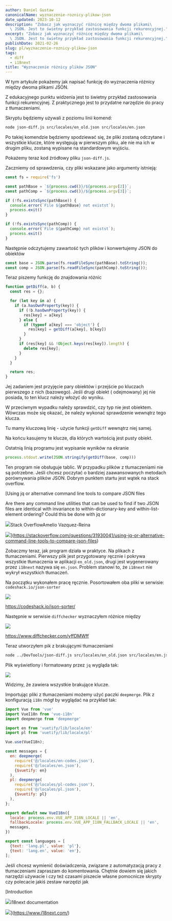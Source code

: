 ```yaml
---
author: Daniel Gustaw
canonicalName: wyznaczenie-roznicy-plikow-json
date_updated: 2023-10-12
description: "Zobacz jak wyznaczyć różnicę między dwoma plikami\
  \ JSON. Jest to świetny przykład zastosowania funkcji rekurencyjnej."
excerpt: "Zobacz jak wyznaczyć różnicę między dwoma plikami\
  \ JSON. Jest to świetny przykład zastosowania funkcji rekurencyjnej."
publishDate: 2021-02-26
slug: pl/wyznaczenie-roznicy-plikow-json
tags:
  - diff
  - i18next
title: "Wyznaczenie różnicy plików JSON"
---
```



W tym artykule pokażemy jak napisać funkcję do wyznaczenia różnicy między dwoma plikami JSON.

Z edukacyjnego punktu widzenia jest to świetny przykład zastosowania funkcji rekurencyjnej. Z praktycznego jest to
przydatne narzędzie do pracy z tłumaczeniami.

Skryptu będziemy używali z poziomu linii komend:

```bash
node json-diff.js src/locales/en_old.json src/locales/en.json
```

Po takiej komendzie będziemy spodziewać się, że pliki zostaną odczytane i wszystkie klucze, które występują w pierwszym
pliku, ale nie ma ich w drugim pliku, zostaną wypisane na standardowym wyjściu.

Pokażemy teraz kod źródłowy pliku `json-diff.js`.

Zaczniemy od sprawdzenia, czy pliki wskazane jako argumenty istnieją:

```javascript
const fs = require('fs')

const pathBase = `${process.cwd()}/${process.argv[2]}`;
const pathComp = `${process.cwd()}/${process.argv[3]}`;

if (!fs.existsSync(pathBase)) {
  console.error(`File ${pathBase} not existst`);
  process.exit()
}

if (!fs.existsSync(pathComp)) {
  console.error(`File ${pathComp} not existst`);
  process.exit()
}
```

Następnie odczytujemy zawartość tych plików i konwertujemy JSON do obiektów

```javascript
const base = JSON.parse(fs.readFileSync(pathBase).toString());
const comp = JSON.parse(fs.readFileSync(pathComp).toString());
```

Teraz piszemy funkcję do znajdowania różnic

```javascript
function getDiff(a, b) {
  const res = {};

  for (let key in a) {
    if (a.hasOwnProperty(key)) {
      if (!b.hasOwnProperty(key)) {
        res[key] = a[key]
      } else {
        if (typeof a[key] === 'object') {
          res[key] = getDiff(a[key], b[key])
        }
      }
      if (res[key] && !Object.keys(res[key]).length) {
        delete res[key];
      }
    }
  }

  return res;
}
```

Jej zadaniem jest przyjęcie pary obiektów i przejście po kluczach pierwszego z nich (bazowego). Jeśli drugi obiekt (
odejmowany) jej nie posiada, to ten klucz należy włożyć do wyniku.

W przeciwnym wypadku należy sprawdzić, czy typ nie jest obiektem. Wówczas może się okazać, że należy wykonać sprawdzenie
wewnątrz tego klucza.

Tu mamy kluczową linię - użycie funkcji `getDiff` wewnątrz niej samej.

Na końcu kasujemy te klucze, dla których wartością jest pusty obiekt.

Ostatnią linią programu jest wypisanie wyników na ekranie

```javascript
process.stdout.write(JSON.stringify(getDiff(base, comp)))
```

Ten program nie obsługuje tablic. W przypadku plików z tłumaczeniami nie są potrzebne. Jeśli chcesz poczytać o bardziej
zaawansowanych metodach porównywania plików JSON. Dobrym punktem startu jest wątek na stack overflow.

[Using jq or alternative command line tools to compare JSON files

Are there any command line utilities that can be used to find if two JSON files are identical with invariance to
within-dictionary-key and within-list-element ordering? Could this be done with jq or

![](https://cdn.sstatic.net/Sites/stackoverflow/Img/apple-touch-icon.png?v&#x3D;c78bd457575a)Stack OverflowAmelio
Vazquez-Reina

![](https://cdn.sstatic.net/Sites/stackoverflow/Img/apple-touch-icon@2.png?v&#x3D;73d79a89bded)](https://stackoverflow.com/questions/31930041/using-jq-or-alternative-command-line-tools-to-compare-json-files)

Zobaczmy teraz, jak program działa w praktyce. Na plikach z tłumaczeniami. Pierwszy plik jest przygotowany ręcznie i
pokrywa wszystkie tłumaczenia w aplikacji `en_old.json`, drugi jest wygenerowany przez `i18next` nazywa się `en.json`.
Problem stanowi to, że `i18next` nie wykrył wszystkich tłumaczeń.

Na początku wykonałem pracę ręcznie. Posortowałem oba pliki w serwisie: `codeshack.io/json-sorter`

![](https://ucarecdn.com/5459cca6-ed9e-4f75-8933-90306a6307fc/)

https://codeshack.io/json-sorter/

Następnie w serwisie `diffchecker` wyznaczyłem różnice między

![](https://ucarecdn.com/6028a6b5-ca6a-4baa-b16d-fb66a7199df3/)

https://www.diffchecker.com/yffDMWff

Teraz utworzyłem pik z brakującymi tłumaczeniami

```bash
node ../DevTools/json-diff.js src/locales/en_old.json src/locales/en.json > src/locales/en-codes.json
```

Plik wyświetlony i formatowany przez `jq` wygląda tak:

![](https://ucarecdn.com/dd621642-427b-4560-9f26-b08150f04e97/)

Widzimy, że zawiera wszystkie brakujące klucze.

Importując pliki z tłumaczeniami możemy użyć paczki `deepmerge`. Plik z konfiguracją `i18n` mógł by wyglądać na przykład
tak:

```javascript
import Vue from 'vue'
import VueI18n from 'vue-i18n'
import deepmerge from 'deepmerge'

import en from 'vuetify/lib/locale/en'
import pl from 'vuetify/lib/locale/pl'

Vue.use(VueI18n);

const messages = {
  en: deepmerge(
    require('@/locales/en-codes.json'),
    require('@/locales/en.json'),
    {$vuetify: en}
  ),
  pl: deepmerge(
    require('@/locales/pl-codes.json'),
    require('@/locales/pl.json'),
    {$vuetify: pl}
  ),
};

export default new VueI18n({
  locale: process.env.VUE_APP_I18N_LOCALE || 'en',
  fallbackLocale: process.env.VUE_APP_I18N_FALLBACK_LOCALE || 'en',
  messages,
})

export const languages = [
  {text: 'lang.pl', value: 'pl'},
  {text: 'lang.en', value: 'en'},
];
```

Jeśli chcesz wymienić doświadczenia, związane z automatyzacją pracy z tłumaczeniami zapraszam do komentowania. Chętnie
dowiem się jakich narzędzi używacie i czy też czasami piszecie własne pomocnicze skrypty czy polecacie jakiś zestaw
narzędzi jak

[Introduction

![](https://gblobscdn.gitbook.com/spaces%2F-L9iS6Wm2hynS5H9Gj7j%2Favatar.png?alt&#x3D;media)i18next documentation

![](https://app.gitbook.com/share/space/thumbnail/-L9iS6Wm2hynS5H9Gj7j.png)](https://www.i18next.com/)
